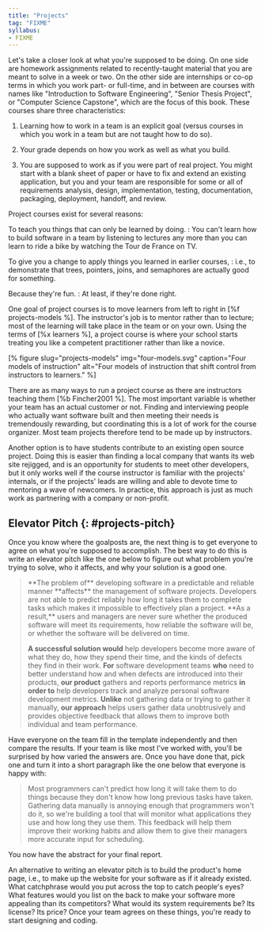 ```yaml
---
title: "Projects"
tag: "FIXME"
syllabus:
- FIXME
---
```


Let's take a closer look at what you're supposed to be doing.
On one side are homework assignments related to recently-taught material
that you are meant to solve in a week or two.
On the other side are internships or co-op terms
in which you work part- or full-time,
and in between are courses with names like "Introduction to Software Engineering",
"Senior Thesis Project",
or "Computer Science Capstone",
which are the focus of this book.
These courses share three characteristics:

1.  Learning how to work in a team is an explicit goal
    (versus courses in which
    you work in a team but are not taught how to do so).

2.  Your grade depends on how you work as well as what you build.

3.  You are supposed to work as if you were part of real project.
    You might start with a blank sheet of paper
    or have to fix and extend an existing application,
    but you and your team are responsible for some or all of
    requirements analysis,
    design,
    implementation,
    testing,
    documentation,
    packaging,
    deployment,
    handoff,
    and review.

Project courses exist for several reasons:

To teach you things that can only be learned by doing.
:   You can't learn how to build software in a team by listening to lectures
    any more than you can learn to ride a bike
    by watching the Tour de France on TV.

To give you a change to apply things you learned in earlier courses,
:   i.e.,
    to demonstrate that trees, pointers, joins, and semaphores
    are actually good for something.

Because they're fun.
:   At least, if they're done right.

One goal of project courses is to move learners from left to right in
[%f projects-models %].
The instructor's job is to mentor rather than to lecture;
most of the learning will take place in the team or on your own.
Using the terms of [%x learners %],
a project course is where your school starts treating you like a competent practitioner
rather than like a novice.

[% figure
   slug="projects-models"
   img="four-models.svg"
   caption="Four models of instruction"
   alt="Four models of instruction that shift control from instructors to learners."
%]

There are as many ways to run a project course as there are instructors teaching them [%b Fincher2001 %].
The most important variable is whether your team has an actual customer or not.
Finding and interviewing people who actually want software built
and then meeting their needs
is tremendously rewarding,
but coordinating this is a lot of work for the course organizer.
Most team projects therefore tend to be made up by instructors.

Another option is to have students contribute to an existing open source project.
Doing this is easier than finding a local company that wants its web site rejigged,
and is an opportunity for students to meet other developers,
but it only works well if the course instructor is familiar with the projects' internals,
or if the projects' leads are willing and able to devote time
to mentoring a wave of newcomers.
In practice,
this approach is just as much work as partnering with a company or non-profit.

## Elevator Pitch {: #projects-pitch}

Once you know where the goalposts are,
the next thing is to get everyone to agree on what you're supposed to accomplish.
The best way to do this is write an elevator pitch
like the one below
to figure out what problem you're trying to solve,
who it affects,
and why your solution is a good one.

<blockquote markdown="1">
**The problem of**
developing software in a predictable and reliable manner
**affects**
the management of software projects.
Developers are not able to predict reliably how long it takes them to complete tasks
which makes it impossible to effectively plan a project.
**As a result,**
users and managers are never sure whether the produced software will meet its requirements,
how reliable the software will be,
or whether the software will be delivered on time.

**A successful solution would**
help developers become more aware of what they do,
how they spend their time,
and the kinds of defects they find in their work.
**For**
software development teams
**who**
need to better understand how and when defects are introduced into their products,
**our product**
gathers and reports performance metrics
**in order to**
help developers track and analyze personal software development metrics.
**Unlike**
not gathering data or trying to gather it manually,
**our approach**
helps users gather data unobtrusively
and provides objective feedback that allows them to improve both individual and team performance.
</blockquote>

Have everyone on the team fill in the template independently
and then compare the results.
If your team is like most I've worked with,
you'll be surprised by how varied the answers are.
Once you have done that,
pick one and turn it into a short paragraph like the one below that everyone is happy with:

<blockquote>

Most programmers can't predict how long it will take them to do things
because they don't know how long previous tasks have taken.
Gathering data manually is annoying enough that programmers won't do it,
so we're building a tool that will monitor what applications they use
and how long they use them.
This feedback will help them improve their working habits
and allow them to give their managers more accurate input for scheduling.

</blockquote>

You now have the abstract for your final report.

An alternative to writing an elevator pitch is to build the product's home page,
i.e., to make up the website for your software as if it already existed.
What catchphrase would you put across the top to catch people's eyes?
What features would you list on the back
to make your software more appealing than its competitors?
What would its system requirements be?
Its license?
Its price?
Once your team agrees on these things,
you're ready to start designing and coding.
